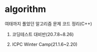 # algorithm

여태까지 풀었던 알고리즘 문제 코드 정리(C++)

1. 코딩테스트 대비반(20.7.8~8.26)

2. ICPC Winter Camp(21.1.6~2.20)
